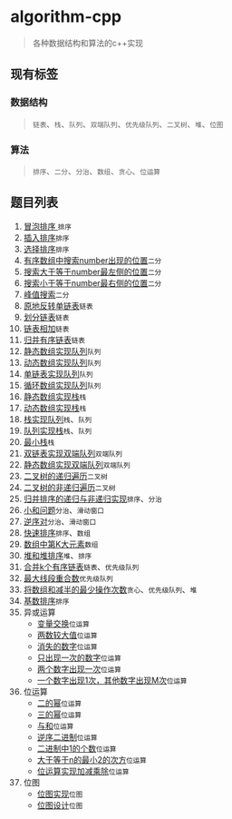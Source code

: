 # algorithm-cpp

> 各种数据结构和算法的c++实现

## 现有标签

### 数据结构

> `链表`、`栈`、`队列`、`双端队列`、`优先级队列`、`二叉树`、`堆`、`位图`

### 算法

> `排序`、`二分`、`分治`、`数组`、`贪心`、`位运算`

## 题目列表

1. [冒泡排序 ](https://github.com/zhc-ultra/algorithm-cpp/blob/main/cpp001_bubble_sort/bubble_sort.cpp)`排序`
2. [插入排序](https://github.com/zhc-ultra/algorithm-cpp/blob/main/cpp002_insert_sort/insert_sort.cpp)`排序`
3. [选择排序](https://github.com/zhc-ultra/algorithm-cpp/blob/main/cpp003_select_sort/select_sort.cpp)`排序`
4. [有序数组中搜索number出现的位置](https://github.com/zhc-ultra/algorithm-cpp/blob/main/cpp004_search_number/search_number.cpp)`二分`
5. [搜索大于等于number最左侧的位置](https://github.com/zhc-ultra/algorithm-cpp/blob/main/cpp005_search_greater_number/search_greater_number.cpp)`二分`
6. [搜索小于等于number最右侧的位置](https://github.com/zhc-ultra/algorithm-cpp/blob/main/cpp006_search_less_number/search_less_number.cpp)`二分`
7. [峰值搜索](https://github.com/zhc-ultra/algorithm-cpp/blob/main/cpp007_search_peak/search_peak.cpp)`二分`
8. [原地反转单链表](https://github.com/zhc-ultra/algorithm-cpp/blob/main/cpp008_reverse/reverse.cpp)`链表`
9. [划分链表](https://github.com/zhc-ultra/algorithm-cpp/blob/main/cpp009_partition/partition.cpp)`链表`
10. [链表相加](https://github.com/zhc-ultra/algorithm-cpp/blob/main/cpp010_two_sum/two_sum.cpp)`链表`
11. [归并有序链表](https://github.com/zhc-ultra/algorithm-cpp/blob/main/cpp011_merge_two_sorted/merge_two_sorted.cpp)`链表`
12. [静态数组实现队列](https://github.com/zhc-ultra/algorithm-cpp/blob/main/cpp012_static_array_queue/static_array_queue.cpp)`队列`
13. [动态数组实现队列](https://github.com/zhc-ultra/algorithm-cpp/blob/main/cpp013_dynamic_array_queue/dynamic_array_queue.cpp)`队列`
14. [单链表实现队列](https://github.com/zhc-ultra/algorithm-cpp/blob/main/cpp014_linked_queue/linked_queue.cpp)`队列`
15. [循环数组实现队列](https://github.com/zhc-ultra/algorithm-cpp/blob/main/cpp015_circulate_array_queue/circulate_array_queue.cpp)`队列`
16. [静态数组实现栈](https://github.com/zhc-ultra/algorithm-cpp/blob/main/cpp016_static_array_stack/static_array_stack.cpp)`栈`
17. [动态数组实现栈](https://github.com/zhc-ultra/algorithm-cpp/blob/main/cpp017_dynamic_array_stack/dynamic_array_stack.cpp)`栈`
18. [栈实现队列](https://github.com/zhc-ultra/algorithm-cpp/blob/main/cpp018_stack_impl_queue/stack_impl_queue.cpp)`栈`、`队列`
19. [队列实现栈](https://github.com/zhc-ultra/algorithm-cpp/blob/main/cpp019_queue_impl_stack/queue_impl_stack.cpp)`栈`、`队列`
20. [最小栈](https://github.com/zhc-ultra/algorithm-cpp/blob/main/cpp020_min_stack/min_stack.cpp)`栈`
21. [双链表实现双端队列](#)`双端队列`
22. [静态数组实现双端队列](https://github.com/zhc-ultra/algorithm-cpp/blob/main/cpp022_static_array_impl_dequeue/static_array_impl_dequeue.cpp)`双端队列`
23. [二叉树的递归遍历](https://github.com/zhc-ultra/algorithm-cpp/blob/main/cpp023_binary_tree_traversal_recursion/binary_tree_traversal_recursion.cpp)`二叉树`
24. [二叉树的非递归遍历](https://github.com/zhc-ultra/algorithm-cpp/blob/main/cpp024_binary_tree_traversal_iteration/binary_tree_traversal_iteration.cpp)`二叉树`
25. [归并排序的递归与非递归实现](https://github.com/zhc-ultra/algorithm-cpp/blob/main/cpp025_merge_sort/merge_sort.cpp)`排序`、`分治`
26. [小和问题](https://github.com/zhc-ultra/algorithm-cpp/blob/main/cpp026_small_sum/small_small.cpp)`分治`、`滑动窗口`
27. [逆序对](https://github.com/zhc-ultra/algorithm-cpp/blob/main/cpp027_reverse_pairs/reverse_pairs.cpp)`分治`、`滑动窗口`
28. [快速排序](https://github.com/zhc-ultra/algorithm-cpp/blob/main/cpp028_quick_sort/quick_sort.cpp)`排序`、`数组`
29. [数组中第K大元素](https://github.com/zhc-ultra/algorithm-cpp/blob/main/cpp029_find_kth_largest/find_kth_largest.cpp)`数组`
30. [堆和堆排序](https://github.com/zhc-ultra/algorithm-cpp/blob/main/cpp30_heap_sort/heap_sort.cpp)`堆`、`排序`
31. [合并k个有序链表](https://github.com/zhc-ultra/algorithm-cpp/blob/main/cpp031_merge_k_lists/merge_k_lists.cpp)`链表`、`优先级队列`
32. [最大线段重合数](https://github.com/zhc-ultra/algorithm-cpp/blob/main/cpp032_max_cover/max_cover.cpp)`优先级队列`
33. [将数组和减半的最少操作次数](https://github.com/zhc-ultra/algorithm-cpp/blob/main/cpp033_halve_array/halve_array.cpp)`贪心`、`优先级队列`、`堆`
34. [基数排序](https://github.com/zhc-ultra/algorithm-cpp/blob/main/cpp034_radix_sort/radix_sort.cpp)`排序`
35. 异或运算
    - [变量交换](https://github.com/zhc-ultra/algorithm-cpp/blob/main/cpp035_eor/swap_variable.cpp)`位运算`
    - [两数较大值](https://github.com/zhc-ultra/algorithm-cpp/blob/main/cpp035_eor/get_max.cpp)`位运算`
    - [消失的数字](https://github.com/zhc-ultra/algorithm-cpp/blob/main/cpp035_eor/missing_number.cpp)`位运算`
    - [只出现一次的数字](https://github.com/zhc-ultra/algorithm-cpp/blob/main/cpp035_eor/single_number.cpp)`位运算`
    - [两个数字出现一次](https://github.com/zhc-ultra/algorithm-cpp/blob/main/cpp035_eor/double_number.cpp)`位运算`
    - [一个数字出现1次，其他数字出现M次](https://github.com/zhc-ultra/algorithm-cpp/blob/main/cpp035_eor/NNumber.cpp)`位运算`
36. 位运算
    - [二的幂](https://github.com/zhc-ultra/algorithm-cpp/blob/main/cpp036_bit_operation/power_two.cpp)`位运算`
    - [三的幂](https://github.com/zhc-ultra/algorithm-cpp/blob/main/cpp036_bit_operation/power_three.cpp)`位运算`
    - [与和](https://github.com/zhc-ultra/algorithm-cpp/blob/main/cpp036_bit_operation/range_bitwise_and.cpp)`位运算`
    - [逆序二进制](https://github.com/zhc-ultra/algorithm-cpp/blob/main/cpp036_bit_operation/reverse_bits.cpp)`位运算`
    - [二进制中1的个数](https://github.com/zhc-ultra/algorithm-cpp/blob/main/cpp036_bit_operation/cnts_ones.cpp)`位运算`
    - [大于等于n的最小2的次方](https://github.com/zhc-ultra/algorithm-cpp/blob/main/cpp036_bit_operation/near_power_two.cpp)`位运算`
    - [位运算实现加减乘除](https://github.com/zhc-ultra/algorithm-cpp/blob/main/cpp036_bit_operation/add_subtract_multiply_divide.cpp)`位运算`
37. 位图
    - [位图实现](https://github.com/zhc-ultra/algorithm-cpp/blob/main/cpp037_bit_set/bit_set.cpp)`位图`
    - [位图设计](https://github.com/zhc-ultra/algorithm-cpp/blob/main/cpp037_bit_set/bit_set_design.cpp)`位图`